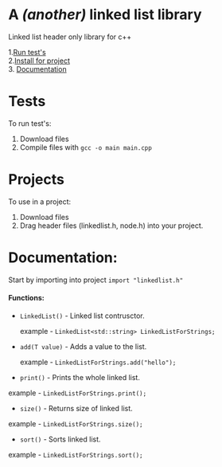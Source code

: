 # A ***(another)*** linked list library
Linked list header only library for c++ 

1.[Run test's](#tests)  
2.[Install for project](#projects)  
3. [Documentation](#documentation)  

# Tests
To run test's:
1. Download files
2. Compile files with `gcc -o main main.cpp` 

# Projects
To use in a project:
1. Download files
2. Drag header files (linkedlist.h, node.h) into your project.  

# Documentation:

Start by importing into project `import "linkedlist.h"`  

#### Functions:

+ `LinkedList()` - Linked list contrusctor. 

  example - `LinkedList<std::string> LinkedListForStrings;`  


+ `add(T value)` - Adds a value to the list.

  example - `LinkedListForStrings.add("hello");`  


 + `print()` - Prints the whole linked list.

  example - `LinkedListForStrings.print();`  


 + `size()` - Returns size of linked list.

  example - `LinkedListForStrings.size();`  


 + `sort()` - Sorts linked list.

  example - `LinkedListForStrings.sort();`

